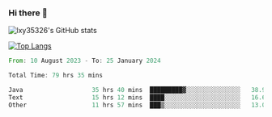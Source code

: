 ### Hi there 👋

<!--
**lxy35326/lxy35326** is a ✨ _special_ ✨ repository because its `README.md` (this file) appears on your GitHub profile.

Here are some ideas to get you started:

- 🔭 I’m currently working on ...
- 🌱 I’m currently learning ...
- 👯 I’m looking to collaborate on ...
- 🤔 I’m looking for help with ...
- 💬 Ask me about ...
- 📫 How to reach me: ...
- 😄 Pronouns: ...
- ⚡ Fun fact: ...
-->

![lxy35326's GitHub stats](https://github-readme-stats.vercel.app/api?username=lxy35326&show_icons=true)

[![Top Langs](https://github-readme-stats.vercel.app/api/top-langs/?username=anuraghazra&layout=compact)](https://github.com/anuraghazra/github-readme-stats)

<!--START_SECTION:waka-->

```rust
From: 10 August 2023 - To: 25 January 2024

Total Time: 79 hrs 35 mins

Java                   35 hrs 40 mins  █████████▓░░░░░░░░░░░░░░░   38.96 %
Text                   15 hrs 12 mins  ████░░░░░░░░░░░░░░░░░░░░░   16.61 %
Other                  11 hrs 57 mins  ███▒░░░░░░░░░░░░░░░░░░░░░   13.06 %
```

<!--END_SECTION:waka-->
